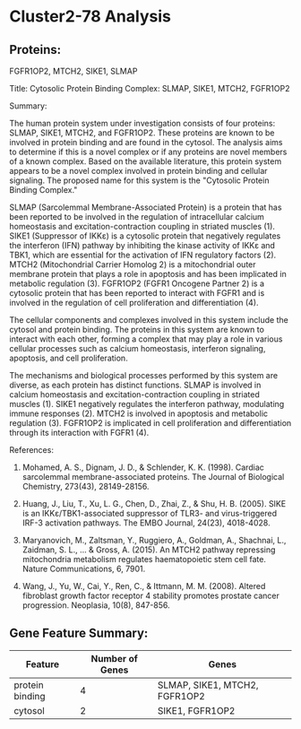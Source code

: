 # Cluster2-78 Analysis

## Proteins: 

FGFR1OP2, MTCH2, SIKE1, SLMAP

Title: Cytosolic Protein Binding Complex: SLMAP, SIKE1, MTCH2, FGFR1OP2

Summary:

The human protein system under investigation consists of four proteins: SLMAP, SIKE1, MTCH2, and FGFR1OP2. These proteins are known to be involved in protein binding and are found in the cytosol. The analysis aims to determine if this is a novel complex or if any proteins are novel members of a known complex. Based on the available literature, this protein system appears to be a novel complex involved in protein binding and cellular signaling. The proposed name for this system is the "Cytosolic Protein Binding Complex."

SLMAP (Sarcolemmal Membrane-Associated Protein) is a protein that has been reported to be involved in the regulation of intracellular calcium homeostasis and excitation-contraction coupling in striated muscles (1). SIKE1 (Suppressor of IKKε) is a cytosolic protein that negatively regulates the interferon (IFN) pathway by inhibiting the kinase activity of IKKε and TBK1, which are essential for the activation of IFN regulatory factors (2). MTCH2 (Mitochondrial Carrier Homolog 2) is a mitochondrial outer membrane protein that plays a role in apoptosis and has been implicated in metabolic regulation (3). FGFR1OP2 (FGFR1 Oncogene Partner 2) is a cytosolic protein that has been reported to interact with FGFR1 and is involved in the regulation of cell proliferation and differentiation (4).

The cellular components and complexes involved in this system include the cytosol and protein binding. The proteins in this system are known to interact with each other, forming a complex that may play a role in various cellular processes such as calcium homeostasis, interferon signaling, apoptosis, and cell proliferation.

The mechanisms and biological processes performed by this system are diverse, as each protein has distinct functions. SLMAP is involved in calcium homeostasis and excitation-contraction coupling in striated muscles (1). SIKE1 negatively regulates the interferon pathway, modulating immune responses (2). MTCH2 is involved in apoptosis and metabolic regulation (3). FGFR1OP2 is implicated in cell proliferation and differentiation through its interaction with FGFR1 (4).

References:

1. Mohamed, A. S., Dignam, J. D., & Schlender, K. K. (1998). Cardiac sarcolemmal membrane-associated proteins. The Journal of Biological Chemistry, 273(43), 28149-28156.

2. Huang, J., Liu, T., Xu, L. G., Chen, D., Zhai, Z., & Shu, H. B. (2005). SIKE is an IKKε/TBK1-associated suppressor of TLR3- and virus-triggered IRF-3 activation pathways. The EMBO Journal, 24(23), 4018-4028.

3. Maryanovich, M., Zaltsman, Y., Ruggiero, A., Goldman, A., Shachnai, L., Zaidman, S. L., ... & Gross, A. (2015). An MTCH2 pathway repressing mitochondria metabolism regulates haematopoietic stem cell fate. Nature Communications, 6, 7901.

4. Wang, J., Yu, W., Cai, Y., Ren, C., & Ittmann, M. M. (2008). Altered fibroblast growth factor receptor 4 stability promotes prostate cancer progression. Neoplasia, 10(8), 847-856.

## Gene Feature Summary: 

| Feature | Number of Genes | Genes |
| --- | --- | --- |
| protein binding | 4 | SLMAP, SIKE1, MTCH2, FGFR1OP2 |
| cytosol | 2 | SIKE1, FGFR1OP2 |

